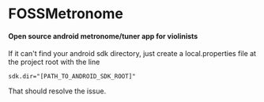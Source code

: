 # FOSSMetronome

#### Open source android metronome/tuner app for violinists

If it can't find your android sdk directory, just create a local.properties file at the project root
with the line 

`sdk.dir="[PATH_TO_ANDROID_SDK_ROOT]"`

That should resolve the issue.


